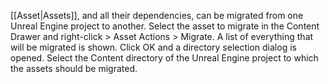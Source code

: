 [[Asset|Assets]], and all their dependencies, can be migrated from one Unreal Engine project to another.
Select the asset to migrate in the Content Drawer and right-click > Asset Actions > Migrate.
A list of everything that will be migrated is shown.
Click OK and a directory selection dialog is opened.
Select the Content directory of the Unreal Engine project to which the assets should be migrated.
